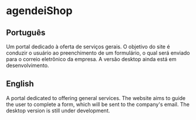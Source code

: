 # agendeiShop

## Português
Um portal dedicado à oferta de serviços gerais. O objetivo do site é conduzir o usuário ao preenchimento de um formulário, o qual será enviado para o correio eletrônico da empresa. A versão desktop ainda está em desenvolvimento.




## English
A portal dedicated to offering general services. The website aims to guide the user to complete a form, which will be sent to the company's email. The desktop version is still under development.
